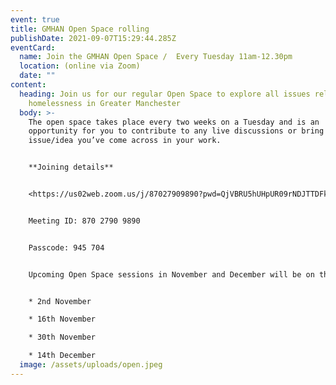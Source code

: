 ```yaml
---
event: true
title: GMHAN Open Space rolling
publishDate: 2021-09-07T15:29:44.285Z
eventCard:
  name: Join the GMHAN Open Space /  Every Tuesday 11am-12.30pm
  location: (online via Zoom)
  date: ""
content:
  heading: Join us for our regular Open Space to explore all issues related to
    homelessness in Greater Manchester
  body: >-
    The open space takes place every two weeks on a Tuesday and is an
    opportunity for you to contribute to any live discussions or bring up an
    issue/idea you’ve come across in your work.


    **Joining details**


    <https://us02web.zoom.us/j/87027909890?pwd=QjVBRU5hUHpUR09rNDJTTDFkWGJkZz09>


    Meeting ID: 870 2790 9890


    Passcode: 945 704


    Upcoming Open Space sessions in November and December will be on the following dates: (all 11am-12.30pm)


    * 2nd November

    * 16th November

    * 30th November

    * 14th December
  image: /assets/uploads/open.jpeg
---
```

